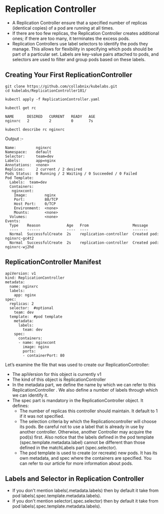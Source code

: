 # Replication Controller
- A Replication Controller ensure that a specified number of replicas (identical copies) of a pod are running at all times.
- If there are too few replicas, the Replication Controller creates additional ones; if there are too many, it terminates the excess pods.
- Replication Controllers use label selectors to identify the pods they manage. This allows for flexibility in specifying which pods should be part of a particular set. Labels are key-value pairs attached to pods, and selectors are used to filter and group pods based on these labels.
## Creating Your First ReplicationController
```
git clone https://github.com/collabnix/kubelabs.git
cd kubelabs/ReplicationController101/
```
```
kubectl apply -f ReplicationController.yaml
```
```
kubectl get rc
```

```
NAME      DESIRED   CURRENT   READY   AGE
nginxrc   2         2         0       7s
```
```
kubectl describe rc nginxrc
```
Output :-
```
Name:         nginxrc
Namespace:    default
Selector:     team=dev
Labels:       app=nginx
Annotations:  <none>
Replicas:     2 current / 2 desired
Pods Status:  0 Running / 2 Waiting / 0 Succeeded / 0 Failed
Pod Template:
  Labels:  team=dev
  Containers:
   nginxcont:
    Image:        nginx
    Port:         80/TCP
    Host Port:    0/TCP
    Environment:  <none>
    Mounts:       <none>
  Volumes:        <none>
Events:
  Type    Reason            Age   From                    Message
  ----    ------            ----  ----                    -------
  Normal  SuccessfulCreate  2s    replication-controller  Created pod: nginxrc-gc4t2
  Normal  SuccessfulCreate  2s    replication-controller  Created pod: nginxrc-wj2hd
```
## ReplicationController Manifest
```
apiVersion: v1
kind: ReplicationController
metadata:
  name: nginxrc
  labels:
    app: nginx
spec:
  replicas: 2
  selector:  #optional
    team: dev
  template:  #pod template
    metadata:
      labels:
        team: dev
    spec:
      containers:
      - name: nginxcont
        image: nginx
        ports:
        - containerPort: 80
```
Let’s examine the file that was used to create our ReplicationController:

- The apiVersion for this object is currently v1
- The kind of this object is ReplicationController
- In the metadata part, we define the name by which we can refer to this ReplicationController . We also define a number of labels through which we can identify it.
- The spec part is mandatory in the ReplicationController object. It defines:
	- The number of replicas this controller should maintain. It default to 1 if it was not specified.
	- The selection criteria by which the Replicationcontroller will choose its pods. Be careful not to use a label that is already in use by another controller. Otherwise, another Controller may acquire the pod(s) first. Also notice that the labels defined in the pod template (spec.template.metadata.label) cannot be different than those defined in the matchLabels part (spec.selector).
	- The pod template is used to create (or recreate) new pods. It has its own metadata, and spec where the containers are specified. You can refer to our article for more information about pods.

## Labels and Selector in Replication Controller
- If you don't mention labels(.metadata.labels) then by default it take from pod labels(.spec.template.metadata.labels).
- If you don't mention selector(.spec.selector) then by default it take from pod labels(.spec.template.metadata.labels).
